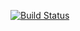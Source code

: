 [![Build Status](http://192.168.2.159:8080/buildStatus/icon?job=instavote%2Fworker-build)](http://192.168.2.159:8080/job/instavote/job/worker-build/)
